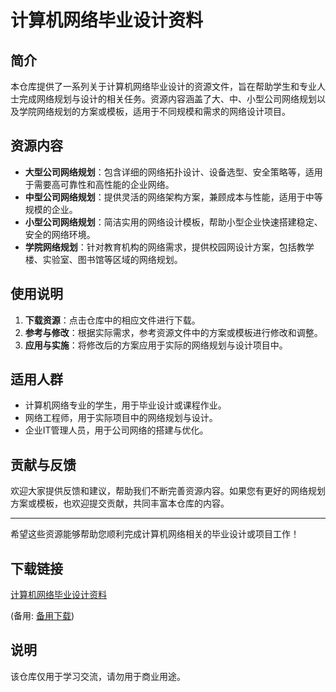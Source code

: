 # 计算机网络毕业设计资料

## 简介

本仓库提供了一系列关于计算机网络毕业设计的资源文件，旨在帮助学生和专业人士完成网络规划与设计的相关任务。资源内容涵盖了大、中、小型公司网络规划以及学院网络规划的方案或模板，适用于不同规模和需求的网络设计项目。

## 资源内容

- **大型公司网络规划**：包含详细的网络拓扑设计、设备选型、安全策略等，适用于需要高可靠性和高性能的企业网络。
- **中型公司网络规划**：提供灵活的网络架构方案，兼顾成本与性能，适用于中等规模的企业。
- **小型公司网络规划**：简洁实用的网络设计模板，帮助小型企业快速搭建稳定、安全的网络环境。
- **学院网络规划**：针对教育机构的网络需求，提供校园网设计方案，包括教学楼、实验室、图书馆等区域的网络规划。

## 使用说明

1. **下载资源**：点击仓库中的相应文件进行下载。
2. **参考与修改**：根据实际需求，参考资源文件中的方案或模板进行修改和调整。
3. **应用与实施**：将修改后的方案应用于实际的网络规划与设计项目中。

## 适用人群

- 计算机网络专业的学生，用于毕业设计或课程作业。
- 网络工程师，用于实际项目中的网络规划与设计。
- 企业IT管理人员，用于公司网络的搭建与优化。

## 贡献与反馈

欢迎大家提供反馈和建议，帮助我们不断完善资源内容。如果您有更好的网络规划方案或模板，也欢迎提交贡献，共同丰富本仓库的内容。

---

希望这些资源能够帮助您顺利完成计算机网络相关的毕业设计或项目工作！

## 下载链接
[计算机网络毕业设计资料](https://pan.quark.cn/s/4c76682c2736) 

(备用: [备用下载](https://pan.baidu.com/s/1b7ewnjTWwfc8AMJFxD5s_w?pwd=1234))

## 说明

该仓库仅用于学习交流，请勿用于商业用途。
